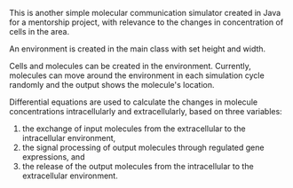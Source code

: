 This is another simple molecular communication simulator created in Java for a mentorship project,
with relevance to the changes in concentration of cells in the area.

An environment is created in the main class with set height and width. 

Cells and molecules can be created in the environment. Currently, molecules can move around 
the environment in each simulation cycle randomly and the output shows the molecule's location.

Differential equations are used to calculate the changes in molecule concentrations intracellularly and extracellularly, 
based on three variables:
 1)  the exchange of input molecules from the extracellular to the intracellular environment,
 2)  the signal processing of output molecules through regulated gene expressions, and
 3)  the release of the output molecules from the intracellular to the extracellular environment.


